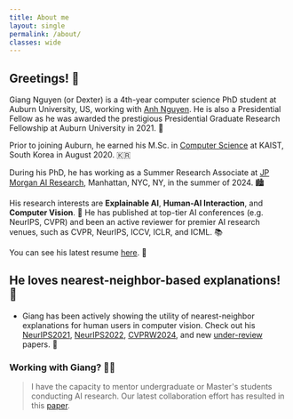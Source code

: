 ```yaml
---
title: About me
layout: single
permalink: /about/
classes: wide
---
```


## Greetings! 🤗

Giang Nguyen (or Dexter) is a 4th-year computer science PhD student at Auburn University, US, working with [Anh Nguyen](https://anhnguyen.me/lab/). 
He is also a Presidential Fellow as he was awarded the prestigious Presidential Graduate Research Fellowship at Auburn University in 2021. 🎉


Prior to joining Auburn, he earned his M.Sc. in [Computer Science](https://cs.kaist.ac.kr/) at KAIST, South Korea in August 2020. 🇰🇷

During his PhD, he has working as a Summer Research Associate at [JP Morgan AI Research](https://www.jpmorgan.com/technology/artificial-intelligence), Manhattan, NYC, NY, in the summer of 2024. 🏙️

His research interests are **Explainable AI**, **Human-AI Interaction**, and **Computer Vision**. 🧠 He has published at top-tier AI conferences (e.g. NeurIPS, CVPR) and been an active reviewer for premier AI research venues, such as CVPR, NeurIPS, ICCV, ICLR, and ICML. 📚

You can see his latest resume [here](https://giangnguyen2412.github.io/assets/resume/Giang_resume.pdf). 📄

## He loves nearest-neighbor-based explanations! 🤖 

- Giang has been actively showing the utility of nearest-neighbor explanations for human users in computer vision.
Check out his [NeurIPS2021](https://proceedings.neurips.cc/paper/2021/file/de043a5e421240eb846da8effe472ff1-Paper.pdf), [NeurIPS2022](https://openreview.net/pdf?id=UavQ9HYye6n), [CVPRW2024](https://arxiv.org/pdf/2404.05238), and new [under-review](https://arxiv.org/pdf/2308.13651) papers. 📃

[//]: # (- Giang is deeply interested in explanation methods for large language models &#40;LLMs&#41; and how human users can interact with them effectively via explanations.)


### Working with Giang? 👨‍💻

> I have the capacity to mentor undergraduate or Master's students conducting AI research. Our latest collaboration effort has resulted in this [paper](https://arxiv.org/abs/2304.00557). 

[//]: # (> Currently, I am mentoring a few undergraduate students in-and-outside US. 🧑‍🎓)

[//]: # (> I am also open to collaborating with researchers from different disciplines and institutions to produce excellent and high-impact research. My interests are not limited to those mentioned. Feel free to reach me at nguyengiangbkhn@gmail.com! 💌)